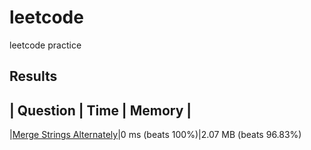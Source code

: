 # leetcode
leetcode practice

## Results

| Question | Time | Memory |
----------------------------
|[Merge Strings Alternately](https://leetcode.com/problems/merge-strings-alternately/description/)|0 ms (beats 100%)|2.07 MB (beats 96.83%)